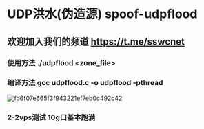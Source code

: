 # UDP洪水(伪造源) spoof-udpflood 
## 欢迎加入我们的频道 https://t.me/sswcnet 
### 使用方法 ./udpflood <target> <port> <size> <threads> <time> <zone_file>
### 编译方法 gcc udpflood.c -o udpflood -pthread

![fd6f07e665f3f943221ef7eb0c492c42](https://github.com/user-attachments/assets/42be88b8-2fc5-40f9-9d58-fe1ea34d8da0)

### 2-2vps测试 10g口基本跑满
